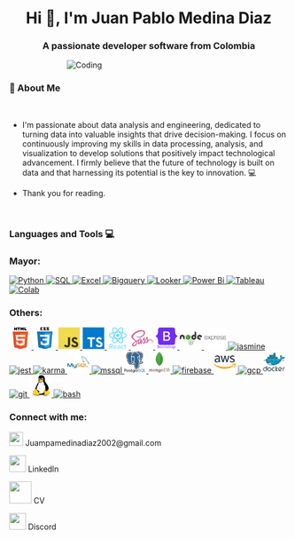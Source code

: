 <h1 align="center">Hi 👋, I'm Juan Pablo Medina Diaz</h1>
<h3 align="center">A passionate developer software from Colombia</h3>
<img align="right" alt="Coding" width="400" src="https://miro.medium.com/max/1360/1*IRGHmiGsa16stedQvIaZfw.gif">

<br>
<h3>🚀 About Me</h3>
<br>

- I'm passionate about data analysis and engineering, dedicated to turning data into valuable insights that drive decision-making. I focus on continuously improving my skills in data processing, analysis, and visualization to develop solutions that positively impact technological advancement. I firmly believe that the future of technology is built on data and that harnessing its potential is the key to innovation. 💻

- Thank you for reading.


<br>
<h3 align="left">Languages and Tools 💻</h3>
<h3 align="left">Mayor:</h3>
<a href="https://www.python.org/" target="_blank" rel="noreferrer"> <img src="https://upload.wikimedia.org/wikipedia/commons/thumb/c/c3/Python-logo-notext.svg/1200px-Python-logo-notext.svg.png" alt="Python" width="40" height="40"/> </a>
<a href="https://www.w3schools.com/sql/" target="_blank" rel="noreferrer"> <img src="https://pontia.tech/wp-content/uploads/2023/06/Imagen1.png" alt="SQL" width="40" height="40"/> </a>
<a href="https://www.microsoft.com/es-co/microsoft-365/excel" target="_blank" rel="noreferrer"> <img src="https://cecap.com.co/academia/wp-content/uploads/2023/09/Excel-logo.png" alt="Excel" width="60" height="40"/> </a>
<a href="https://cloud.google.com/bigquery" target="_blank" rel="noreferrer"> <img src="https://static.amarello.cloud/img/bigquery.png" alt="Bigquery" width="40" height="40"/> </a>
<a href="https://cloud.google.com/looker?hl=es" target="_blank" rel="noreferrer"> <img src="https://seeklogo.com/images/G/google-looker-logo-B27BD25E4E-seeklogo.com.png" alt="Looker" width="40" height="40"/> </a>
<a href="https://www.microsoft.com/es-es/power-platform/products/power-bi" target="_blank" rel="noreferrer"> <img src="https://img.icons8.com/fluent/512/power-bi-2021.png" alt="Power Bi" width="50" height="40"/> </a>
<a href="https://www.tableau.com/es-es" target="_blank" rel="noreferrer"> <img src="https://logos-world.net/wp-content/uploads/2021/10/Tableau-Symbol.png" alt="Tableau" width="60" height="40"/> </a>
<a href="https://colab.google/" target="_blank" rel="noreferrer"> <img src="https://upload.wikimedia.org/wikipedia/commons/thumb/d/d0/Google_Colaboratory_SVG_Logo.svg/1200px-Google_Colaboratory_SVG_Logo.svg.png" alt="Colab" width="60" height="40"/> </a>
<h3 align="left">Others:</h3>
<p align="left">
<a href="https://www.w3.org/html/" target="_blank" rel="noreferrer"> <img src="https://raw.githubusercontent.com/devicons/devicon/master/icons/html5/html5-original-wordmark.svg" alt="html5" width="40" height="40"/> </a>
<a href="https://www.w3schools.com/css/" target="_blank" rel="noreferrer"> <img src="https://raw.githubusercontent.com/devicons/devicon/master/icons/css3/css3-original-wordmark.svg" alt="css3" width="40" height="40"/> </a>
<a href="https://developer.mozilla.org/en-US/docs/Web/JavaScript" target="_blank" rel="noreferrer"> <img src="https://raw.githubusercontent.com/devicons/devicon/master/icons/javascript/javascript-original.svg" alt="javascript" width="40" height="40"/> </a>
<a href="https://www.typescriptlang.org/" target="_blank" rel="noreferrer"> <img src="https://raw.githubusercontent.com/devicons/devicon/master/icons/typescript/typescript-original.svg" alt="typescript" width="40" height="40"/> </a> 
<a href="https://reactjs.org/" target="_blank" rel="noreferrer"> <img src="https://raw.githubusercontent.com/devicons/devicon/master/icons/react/react-original-wordmark.svg" alt="react" width="40" height="40"/> </a>
<a href="https://sass-lang.com" target="_blank" rel="noreferrer"> <img src="https://raw.githubusercontent.com/devicons/devicon/master/icons/sass/sass-original.svg" alt="sass" width="40" height="40"/> </a>
<a href="https://getbootstrap.com" target="_blank" rel="noreferrer"> <img src="https://raw.githubusercontent.com/devicons/devicon/master/icons/bootstrap/bootstrap-plain-wordmark.svg" alt="bootstrap" width="40" height="40"/> </a>
<a href="https://nodejs.org" target="_blank" rel="noreferrer"> <img src="https://raw.githubusercontent.com/devicons/devicon/master/icons/nodejs/nodejs-original-wordmark.svg" alt="nodejs" width="40" height="40"/> </a>
<a href="https://expressjs.com" target="_blank" rel="noreferrer"> <img src="https://raw.githubusercontent.com/devicons/devicon/master/icons/express/express-original-wordmark.svg" alt="express" width="40" height="40"/> </a>
<a href="https://jasmine.github.io/" target="_blank" rel="noreferrer"> <img src="https://www.vectorlogo.zone/logos/jasmine/jasmine-icon.svg" alt="jasmine" width="40" height="40"/> </a> 
<a href="https://jestjs.io" target="_blank" rel="noreferrer"> <img src="https://www.vectorlogo.zone/logos/jestjsio/jestjsio-icon.svg" alt="jest" width="40" height="40"/> </a> <a href="https://karma-runner.github.io/latest/index.html" target="_blank" rel="noreferrer"> <img src="https://raw.githubusercontent.com/detain/svg-logos/780f25886640cef088af994181646db2f6b1a3f8/svg/karma.svg" alt="karma" width="40" height="40"/> </a>
<a href="https://www.mysql.com/" target="_blank" rel="noreferrer"> <img src="https://raw.githubusercontent.com/devicons/devicon/master/icons/mysql/mysql-original-wordmark.svg" alt="mysql" width="40" height="40"/> </a>
<a href="https://www.microsoft.com/en-us/sql-server" target="_blank" rel="noreferrer"> <img src="https://www.svgrepo.com/show/303229/microsoft-sql-server-logo.svg" alt="mssql" width="40" height="40"/> </a> 
<a href="https://www.postgresql.org" target="_blank" rel="noreferrer"> <img src="https://raw.githubusercontent.com/devicons/devicon/master/icons/postgresql/postgresql-original-wordmark.svg" alt="postgresql" width="40" height="40"/> </a> 
<a href="https://www.mongodb.com/" target="_blank" rel="noreferrer"> <img src="https://raw.githubusercontent.com/devicons/devicon/master/icons/mongodb/mongodb-original-wordmark.svg" alt="mongodb" width="40" height="40"/> </a> 
 <a href="https://firebase.google.com/" target="_blank" rel="noreferrer"> <img src="https://www.vectorlogo.zone/logos/firebase/firebase-icon.svg" alt="firebase" width="40" height="40"/> </a> 
<a href="https://aws.amazon.com" target="_blank" rel="noreferrer"> <img src="https://raw.githubusercontent.com/devicons/devicon/master/icons/amazonwebservices/amazonwebservices-original-wordmark.svg" alt="aws" width="40" height="40"/> </a>
<a href="https://cloud.google.com" target="_blank" rel="noreferrer"> <img src="https://www.vectorlogo.zone/logos/google_cloud/google_cloud-icon.svg" alt="gcp" width="40" height="40"/> </a>  
<a href="https://www.docker.com/" target="_blank" rel="noreferrer"> <img src="https://raw.githubusercontent.com/devicons/devicon/master/icons/docker/docker-original-wordmark.svg" alt="docker" width="40" height="40"/> </a> 
<a href="https://git-scm.com/" target="_blank" rel="noreferrer"> <img src="https://www.vectorlogo.zone/logos/git-scm/git-scm-icon.svg" alt="git" width="40" height="40"/> </a>
<a href="https://www.linux.org/" target="_blank" rel="noreferrer"> <img src="https://raw.githubusercontent.com/devicons/devicon/master/icons/linux/linux-original.svg" alt="linux" width="40" height="40"/> </a> 
<a href="https://www.gnu.org/software/bash/" target="_blank" rel="noreferrer"> <img src="https://www.vectorlogo.zone/logos/gnu_bash/gnu_bash-icon.svg" alt="bash" width="40" height="40"/> </a>  
</p>

<h3 align="left">Connect with me:</h3>
<p align="left">
<a href="#" target="_blank"> <img src="https://cdn-icons-png.flaticon.com/512/281/281769.png" width="25" height="25"/></a> Juampamedinadiaz2002@gmail.com

<a href="https://www.linkedin.com/in/juan-pablo-medina-diaz/" target="_blank"> <img src="https://www.pngplay.com/wp-content/uploads/12/LinkedIn-PNG-HD-Images.png" width="30" height="30"/></a> Linkedln

<a href="https://drive.google.com/file/d/1txCB6mSy58Zk7BXwTXrGD9ZwCw_sJalz/view?usp=sharing" target="_blank"> <img src="https://cdn-icons-png.flaticon.com/512/1150/1150635.png" width="40" height="40"/></a> CV

<a href="https://discord.gg/farck007#2979" target="_blank"> <img src="https://assets-global.website-files.com/6257adef93867e50d84d30e2/625e5fcef7ab80b8c1fe559e_Discord-Logo-Color.png" width="30" height="30"/></a> Discord
</p>
